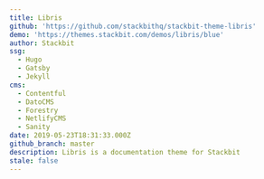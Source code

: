 ```yaml
---
title: Libris
github: 'https://github.com/stackbithq/stackbit-theme-libris'
demo: 'https://themes.stackbit.com/demos/libris/blue'
author: Stackbit
ssg:
  - Hugo
  - Gatsby
  - Jekyll
cms:
  - Contentful
  - DatoCMS
  - Forestry
  - NetlifyCMS
  - Sanity
date: 2019-05-23T18:31:33.000Z
github_branch: master
description: Libris is a documentation theme for Stackbit
stale: false
---
```

